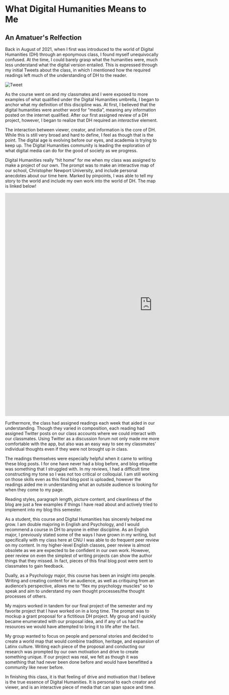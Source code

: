 # What Digital Humanities Means to Me 
## An Amatuer's Relfection 

Back in August of 2021, when I first was introduced to the world of Digital Humanities (DH) through an eponymous class, I found myself unequivocally confused. At the time, I could barely grasp what the humanities were, much less understand what the digital version entailed. This is expressed through my initial Tweets about the class, in which I mentioned how the required readings left much of the understanding of DH to the reader.

![Tweet](https://KFerguson350.github.io/KFerguson-350-Blog/images/IMG_5448.jpeg)

As the course went on and my classmates and I were exposed to more examples of what qualified under the Digital Humanities umbrella, I began to anchor what my definition of this discipline was. At first, I believed that the digital humanities were another word for “media”, meaning any information posted on the internet qualified. After our first assigned review of a DH project, however, I began to realize that DH required an _interactive_ element. 

The interaction between viewer, creator, and information is the core of DH. While this is still very broad and hard to define, I feel as though that is the point. The digital age is evolving before our eyes, and academia is trying to keep up. The Digital Humanities community is leading the exploration of what digital media can do for the good of society as we progress. 

Digital Humanities really “hit home” for me when my class was assigned to make a project of our own. The prompt was to make an interactive map of our school, Christopher Newport University, and include personal anecdotes about our time here. Marked by pinpoints, I was able to tell my story to the world and include my own work into the world of DH. The map is linked below! 

<iframe width="960" height="729.2193308550186" data-original-width="1614" data-original-height="1226" src="https://www.thinglink.com/card/1499040238943600643" type="text/html" frameborder="0" webkitallowfullscreen mozallowfullscreen allowfullscreen scrolling="no"></iframe><script async src="//cdn.thinglink.me/jse/responsive.js"></script>

Furthermore, the class had assigned readings each week that aided in our understanding. Though they varied in composition, each reading had assigned Twitter posts on our class accounts where we could interact with our classmates. Using Twitter as a discussion forum not only made me more comfortable with the app, but also was an easy way to see my classmates’ individual thoughts even if they were not brought up in class. 

The readings themselves were especially helpful when it came to writing these blog posts. I for one have never had a blog before, and blog etiquette was something that I struggled with. In my reviews, I had a difficult time constructing my tone so I was not too critical or colloquial. I am still working on those skills even as this final blog post is uploaded, however the readings aided me in understanding what an outside audience is looking for when they come to my page. 

Reading styles, paragraph length, picture content, and cleanliness of the blog are just a few examples if things I have read about and actively tried to implement into my blog this semester. 

As a student, this course and Digital Humanities has sincerely helped me grow. I am double majoring in English and Psychology, and I would recommend a course in DH to anyone in either discipline. As an English major, I previously stated some of the ways I have grown in my writing, but specifically with my class here at CNU I was able to do frequent peer review on my content. In my higher-level English classes, peer review is almost obsolete as we are expected to be confident in our own work. However, peer review on even the simplest of writing projects can show the author things that they missed. In fact, pieces of this final blog post were sent to classmates to gain feedback. 

Dually, as a Psychology major, this course has been an insight into people. Writing and creating content for an audience, as well as critiquing from an audience’s perspective, allows me to “flex my psychology muscles” so to speak and aim to understand my own thought processes/the thought processes of others. 

My majors worked in tandem for our final project of the semester and my favorite project that I have worked on in a long time. The prompt was to mockup a grant proposal for a fictitious DH project. My group and I quickly became enumerated with our proposal idea, and if any of us had the resources we would have attempted to bring it to life after the fact. 

My group wanted to focus on people and personal stories and decided to create a world map that would combine tradition, heritage, and expansion of Latinx culture. Writing each piece of the proposal and conducting our research was prompted by our own motivation and drive to create something unique. If our project was real, we felt as though it was something that had never been done before and would have benefitted a community like never before. 

In finishing this class, it is that feeling of drive and motivation that I believe is the true essence of Digital Humanities. It is personal to each creator and viewer, and is an interactive piece of media that can span space and time. 
